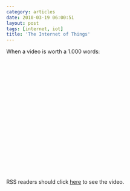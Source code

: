 ```yaml
---
category: articles
date: 2010-03-19 06:00:51
layout: post
tags: [internet, iot]
title: 'The Internet of Things'
---
```


<p>When a video is worth a 1.000 words:</p>

<iframe title="The Internet of Things" width="480" height="300" data-src="//www.youtube.com/embed/sfEbMV295Kk" frameborder="0" allowfullscreen></iframe>

<p>RSS readers should click <a href="//joaobordalo.com/articles/2010/03/19/the-internet-of-things">here</a> to see the video.</p>
